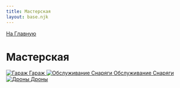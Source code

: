 ```yaml
---
title: Мастерская
layout: base.njk
---
```

<a href="{{ '/' | url }}" class="return-link">На Главную</a>
# Мастерская

<div class="tile-grid">
  <a href="{{ '/workshop/garage/' | url }}" class="tile-button">
    <img src="{{ '/images/content/workshop/garage.png' | url }}" alt="Гараж" />
    <span>Гараж</span>
  </a>
  <a href="{{ '/workshop/repair/' | url }}" class="tile-button">
    <img src="{{ '/images/content/workshop/repair.png' | url }}" alt="Обслуживание Снаряги" />
    <span>Обслуживание Снаряги</span>
  </a>
  <a href="{{ '/workshop/drones/' | url }}" class="tile-button">
    <img src="{{ '/images/content/workshop/drones.png' | url }}" alt="Дроны" />
    <span>Дроны</span>
  </a>
</div>